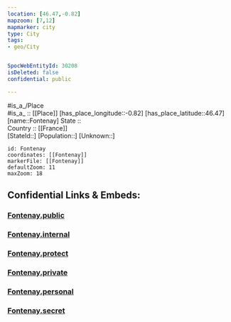 ```yaml
---
location: [46.47,-0.82] 
mapzoom: [7,12] 
mapmarker: city 
type: City
tags:
- geo/City


SpocWebEntityId: 30208
isDeleted: false
confidential: public

---
```

#is_a_/Place  
#is_a_ :: [[Place]] 
[has_place_longitude::-0.82] 
[has_place_latitude::46.47] 
[name::Fontenay] 
State ::  
Country :: [[France]]  
[StateId::] 
[Population::] 
[Unknown::] 


```leaflet
id: Fontenay
coordinates: [[Fontenay]] 
markerFile: [[Fontenay]] 
defaultZoom: 11 
maxZoom: 18
```


## Confidential Links & Embeds: 

### [Fontenay.public](/_public/\Earth\Continent\Europe\Europe~West\France\regions~France\Pays_de_la_Loire\departments~Pays_de_la_Loire\Vendée\communes~Vendée\Fontenay-le-Comte\cities~Fontenay-le-ComteFontenay.public.md) 

### [Fontenay.internal](/_internal/\Earth\Continent\Europe\Europe~West\France\regions~France\Pays_de_la_Loire\departments~Pays_de_la_Loire\Vendée\communes~Vendée\Fontenay-le-Comte\cities~Fontenay-le-ComteFontenay.internal.md) 

### [Fontenay.protect](/_protect/\Earth\Continent\Europe\Europe~West\France\regions~France\Pays_de_la_Loire\departments~Pays_de_la_Loire\Vendée\communes~Vendée\Fontenay-le-Comte\cities~Fontenay-le-ComteFontenay.protect.md) 

### [Fontenay.private](/_private/\Earth\Continent\Europe\Europe~West\France\regions~France\Pays_de_la_Loire\departments~Pays_de_la_Loire\Vendée\communes~Vendée\Fontenay-le-Comte\cities~Fontenay-le-ComteFontenay.private.md) 

### [Fontenay.personal](/_personal/\Earth\Continent\Europe\Europe~West\France\regions~France\Pays_de_la_Loire\departments~Pays_de_la_Loire\Vendée\communes~Vendée\Fontenay-le-Comte\cities~Fontenay-le-ComteFontenay.personal.md) 

### [Fontenay.secret](/_secret/\Earth\Continent\Europe\Europe~West\France\regions~France\Pays_de_la_Loire\departments~Pays_de_la_Loire\Vendée\communes~Vendée\Fontenay-le-Comte\cities~Fontenay-le-ComteFontenay.secret.md)

